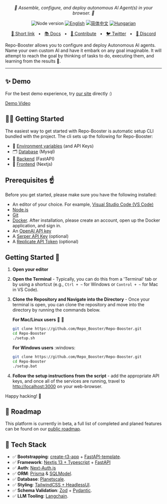 <p align="center">
</p>
<p align="center">
  <em>🤖 Assemble, configure, and deploy autonomous AI Agent(s) in your browser. 🤖   </em>
</p>
<p align="center">
    <img alt="Node version" src="https://img.shields.io/static/v1?label=node&message=%20%3E=18&logo=node.js&color=2334D058" />
      <a href="https://github.com/Repo_Booster/Repo-Booster/blob/master/README.md"><img src="https://img.shields.io/badge/lang-English-blue.svg" alt="English"></a>
  <a href="https://github.com/Repo_Booster/Repo-Booster/blob/master/docs/README.zh-HANS.md"><img src="https://img.shields.io/badge/lang-简体中文-red.svg" alt="简体中文"></a>
  <a href="https://github.com/Repo_Booster/Repo-Booster/blob/master/docs/README.hu-Cs4K1Sr4C.md"><img src="https://img.shields.io/badge/lang-Hungarian-red.svg" alt="Hungarian"></a>
</p>

<p align="center">
<a href="https://Repo-Booster.Repo_Booster.ai">🔗 Short link</a>
<span>&nbsp;&nbsp;•&nbsp;&nbsp;</span>
<a href="https://docs.Repo_Booster.ai/">📚 Docs</a>
<span>&nbsp;&nbsp;•&nbsp;&nbsp;</span>
<a href="https://docs.Repo_Booster.ai/essentials/contributing">🤝 Contribute</a>
<span>&nbsp;&nbsp;•&nbsp;&nbsp;</span>
<a href="https://twitter.com/Repo_Boosterai">🐦 Twitter</a>
<span>&nbsp;&nbsp;•&nbsp;&nbsp;</span>
<a href="https://discord.gg/gcmNyAAFfV">📢 Discord</a>
</p>

Repo-Booster allows you to configure and deploy Autonomous AI agents.
Name your own custom AI and have it embark on any goal imaginable.
It will attempt to reach the goal by thinking of tasks to do, executing them, and learning from the results 🚀.

---

## ✨ Demo
For the best demo experience, try [our site](https://Repo-Booster.Repo_Booster.ai) directly :)

[Demo Video](https://github.com/Repo_Booster/Repo-Booster/assets/50181239/5348e44a-29a5-4280-a06b-fe1429a8d99e)


## 👨‍🚀 Getting Started

The easiest way to get started with Repo-Booster is automatic setup CLI bundled with the project.
The cli sets up the following for Repo-Booster:
- 🔐 [Environment variables](https://github.com/Repo_Booster/Repo-Booster/blob/main/.env.example) (and API Keys)
- 🗂️ [Database](https://github.com/Repo_Booster/Repo-Booster/tree/main/db) (Mysql)
- 🤖 [Backend](https://github.com/Repo_Booster/Repo-Booster/tree/main/platform) (FastAPI)
- 🎨 [Frontend](https://github.com/Repo_Booster/Repo-Booster/tree/main/next) (Nextjs)

## Prerequisites :point_up:

Before you get started, please make sure you have the following installed:

- An editor of your choice. For example, [Visual Studio Code (VS Code)](https://code.visualstudio.com/download)
- [Node.js](https://nodejs.org/en/download)
- [Git](https://git-scm.com/downloads)
- [Docker](https://www.docker.com/products/docker-desktop). After installation, please create an account, open up the Docker application, and sign in.
- An [OpenAI API key](https://platform.openai.com/signup)
- A [Serper API Key](https://serper.dev/signup) (optional)
- A [Replicate API Token](https://replicate.com/signin) (optional)

## Getting Started :rocket:
1. **Open your editor**

2. **Open the Terminal** - Typically, you can do this from a 'Terminal' tab or by using a shortcut
   (e.g., `Ctrl + ~` for Windows or `Control + ~` for Mac in VS Code).

3. **Clone the Repository and Navigate into the Directory** - Once your terminal is open, you can clone the repository and move into the directory by running the commands below.

   **For Mac/Linux users** :apple: :penguin:
   ```bash
   git clone https://github.com/Repo_Booster/Repo-Booster.git
   cd Repo-Booster
   ./setup.sh
   ```
   **For Windows users** :windows:
   ```bash
   git clone https://github.com/Repo_Booster/Repo-Booster.git
   cd Repo-Booster
   ./setup.bat
   ```
4. **Follow the setup instructions from the script** - add the appropriate API keys, and once all of the services are running, travel to [http://localhost:3000](http://localhost:3000) on your web-browser.

Happy hacking! :tada:

## 🎉 Roadmap

This platform is currently in beta, a full list of completed and planed features can be found on
our [public roadmap](https://docs.Repo_Booster.ai/essentials/roadmap).


## 🚀 Tech Stack

- ✅ **Bootstrapping**: [create-t3-app](https://create.t3.gg) + [FastAPI-template](https://github.com/s3rius/FastAPI-template).
- ✅ **Framework**: [Nextjs 13 + Typescript](https://nextjs.org/) + [FastAPI](https://fastapi.tiangolo.com/)
- ✅ **Auth**: [Next-Auth.js](https://next-auth.js.org)
- ✅ **ORM**: [Prisma](https://prisma.io) & [SQLModel](https://sqlmodel.tiangolo.com/).
- ✅ **Database**: [Planetscale](https://planetscale.com/).
- ✅ **Styling**: [TailwindCSS + HeadlessUI](https://tailwindcss.com).
- ✅ **Schema Validation**: [Zod](https://github.com/colinhacks/zod) + [Pydantic](https://docs.pydantic.dev/).
- ✅ **LLM Tooling**: [Langchain](https://github.com/hwchase17/langchain).
